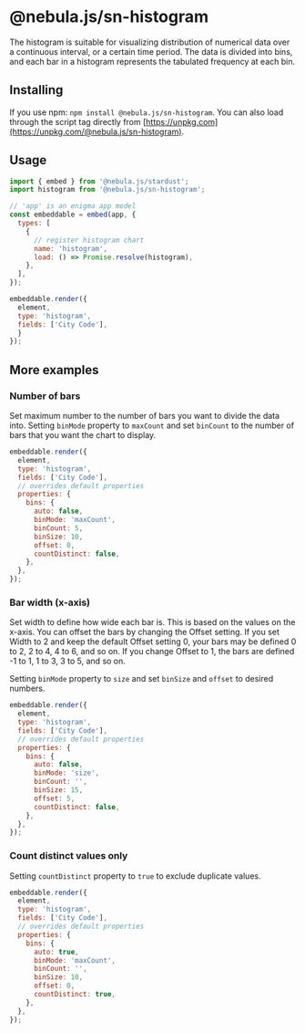 # @nebula.js/sn-histogram

The histogram is suitable for visualizing distribution of numerical data over a continuous interval, or a certain time period. The data is divided into bins, and each bar in a histogram represents the tabulated frequency at each bin.

## Installing

If you use npm: `npm install @nebula.js/sn-histogram`. You can also load through the script tag directly from [https://unpkg.com](https://unpkg.com/@nebula.js/sn-histogram).

## Usage

<!-- ![image info](./assets/sn-histogram-chart.png)-->

```js
import { embed } from '@nebula.js/stardust';
import histogram from '@nebula.js/sn-histogram';

// 'app' is an enigma app model
const embeddable = embed(app, {
  types: [
    {
      // register histogram chart
      name: 'histogram',
      load: () => Promise.resolve(histogram),
    },
  ],
});

embeddable.render({
  element,
  type: 'histogram',
  fields: ['City Code'],
  }
});
```

## More examples

### Number of bars

Set maximum number to the number of bars you want to divide the data into. Setting `binMode` property to `maxCount` and set `binCount` to the number of bars that you want the chart to display.

<!-- ![image info](./assets/sn-histogram-chart-max-count.png)-->

```js
embeddable.render({
  element,
  type: 'histogram',
  fields: ['City Code'],
  // overrides default properties
  properties: {
    bins: {
      auto: false,
      binMode: 'maxCount',
      binCount: 5,
      binSize: 10,
      offset: 0,
      countDistinct: false,
    },
  },
});
```

### Bar width (x-axis)

Set width to define how wide each bar is. This is based on the values on the x-axis. You can offset the bars by changing the Offset setting. If you set Width to 2 and keep the default Offset setting 0, your bars may be defined 0 to 2, 2 to 4, 4 to 6, and so on. If you change Offset to 1, the bars are defined -1 to 1, 1 to 3, 3 to 5, and so on.

Setting `binMode` property to `size` and set `binSize` and `offset` to desired numbers.

<!-- ![image info](./assets/sn-histogram-chart-bar-width.png)-->

```js
embeddable.render({
  element,
  type: 'histogram',
  fields: ['City Code'],
  // overrides default properties
  properties: {
    bins: {
      auto: false,
      binMode: 'size',
      binCount: '',
      binSize: 15,
      offset: 5,
      countDistinct: false,
    },
  },
});
```

### Count distinct values only

Setting `countDistinct` property to `true` to exclude duplicate values.

<!-- ![image info](./assets/sn-histogram-chart-count-distinct.png)-->

```js
embeddable.render({
  element,
  type: 'histogram',
  fields: ['City Code'],
  // overrides default properties
  properties: {
    bins: {
      auto: true,
      binMode: 'maxCount',
      binCount: '',
      binSize: 10,
      offset: 0,
      countDistinct: true,
    },
  },
});
```
